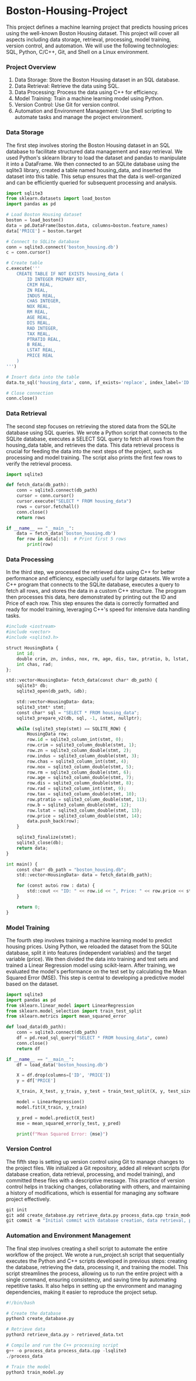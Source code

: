 # Boston-Housing-Project
This project defines a machine learning project that predicts housing prices using the well-known Boston Housing dataset. This project will cover all aspects including data storage, retrieval, processing, model training, version control, and automation. We will use the following technologies: SQL, Python, C/C++, Git, and Shell on a Linux environment.

### Project Overview
1. Data Storage: Store the Boston Housing dataset in an SQL database.
2. Data Retrieval: Retrieve the data using SQL.
3. Data Processing: Process the data using C++ for efficiency.
4. Model Training: Train a machine learning model using Python.
5. Version Control: Use Git for version control.
6. Automation and Environment Management: Use Shell scripting to automate tasks and manage the project environment.

### Data Storage
The first step involves storing the Boston Housing dataset in an SQL database to facilitate structured data management and easy retrieval. We used Python's sklearn library to load the dataset and pandas to manipulate it into a DataFrame. We then connected to an SQLite database using the sqlite3 library, created a table named housing_data, and inserted the dataset into this table. This setup ensures that the data is well-organized and can be efficiently queried for subsequent processing and analysis.

```python
import sqlite3
from sklearn.datasets import load_boston
import pandas as pd

# Load Boston Housing dataset
boston = load_boston()
data = pd.DataFrame(boston.data, columns=boston.feature_names)
data['PRICE'] = boston.target

# Connect to SQLite database
conn = sqlite3.connect('boston_housing.db')
c = conn.cursor()

# Create table
c.execute('''
    CREATE TABLE IF NOT EXISTS housing_data (
        ID INTEGER PRIMARY KEY,
        CRIM REAL,
        ZN REAL,
        INDUS REAL,
        CHAS INTEGER,
        NOX REAL,
        RM REAL,
        AGE REAL,
        DIS REAL,
        RAD INTEGER,
        TAX REAL,
        PTRATIO REAL,
        B REAL,
        LSTAT REAL,
        PRICE REAL
    )
''')

# Insert data into the table
data.to_sql('housing_data', conn, if_exists='replace', index_label='ID')

# Close connection
conn.close()

```

### Data Retrieval
The second step focuses on retrieving the stored data from the SQLite database using SQL queries. We wrote a Python script that connects to the SQLite database, executes a SELECT SQL query to fetch all rows from the housing_data table, and retrieves the data. This data retrieval process is crucial for feeding the data into the next steps of the project, such as processing and model training. The script also prints the first few rows to verify the retrieval process.

```python
import sqlite3

def fetch_data(db_path):
    conn = sqlite3.connect(db_path)
    cursor = conn.cursor()
    cursor.execute("SELECT * FROM housing_data")
    rows = cursor.fetchall()
    conn.close()
    return rows

if __name__ == "__main__":
    data = fetch_data('boston_housing.db')
    for row in data[:5]:  # Print first 5 rows
        print(row)

```

### Data Processing
In the third step, we processed the retrieved data using C++ for better performance and efficiency, especially useful for large datasets. We wrote a C++ program that connects to the SQLite database, executes a query to fetch all rows, and stores the data in a custom C++ structure. The program then processes this data, here demonstrated by printing out the ID and Price of each row. This step ensures the data is correctly formatted and ready for model training, leveraging C++'s speed for intensive data handling tasks.

```python
#include <iostream>
#include <vector>
#include <sqlite3.h>

struct HousingData {
    int id;
    double crim, zn, indus, nox, rm, age, dis, tax, ptratio, b, lstat, price;
    int chas, rad;
};

std::vector<HousingData> fetch_data(const char* db_path) {
    sqlite3* db;
    sqlite3_open(db_path, &db);

    std::vector<HousingData> data;
    sqlite3_stmt* stmt;
    const char* sql = "SELECT * FROM housing_data";
    sqlite3_prepare_v2(db, sql, -1, &stmt, nullptr);

    while (sqlite3_step(stmt) == SQLITE_ROW) {
        HousingData row;
        row.id = sqlite3_column_int(stmt, 0);
        row.crim = sqlite3_column_double(stmt, 1);
        row.zn = sqlite3_column_double(stmt, 2);
        row.indus = sqlite3_column_double(stmt, 3);
        row.chas = sqlite3_column_int(stmt, 4);
        row.nox = sqlite3_column_double(stmt, 5);
        row.rm = sqlite3_column_double(stmt, 6);
        row.age = sqlite3_column_double(stmt, 7);
        row.dis = sqlite3_column_double(stmt, 8);
        row.rad = sqlite3_column_int(stmt, 9);
        row.tax = sqlite3_column_double(stmt, 10);
        row.ptratio = sqlite3_column_double(stmt, 11);
        row.b = sqlite3_column_double(stmt, 12);
        row.lstat = sqlite3_column_double(stmt, 13);
        row.price = sqlite3_column_double(stmt, 14);
        data.push_back(row);
    }

    sqlite3_finalize(stmt);
    sqlite3_close(db);
    return data;
}

int main() {
    const char* db_path = "boston_housing.db";
    std::vector<HousingData> data = fetch_data(db_path);

    for (const auto& row : data) {
        std::cout << "ID: " << row.id << ", Price: " << row.price << std::endl;
    }

    return 0;
}

```

### Model Training
The fourth step involves training a machine learning model to predict housing prices. Using Python, we reloaded the dataset from the SQLite database, split it into features (independent variables) and the target variable (price). We then divided the data into training and test sets and trained a Linear Regression model using scikit-learn. After training, we evaluated the model's performance on the test set by calculating the Mean Squared Error (MSE). This step is central to developing a predictive model based on the dataset.

```python
import sqlite3
import pandas as pd
from sklearn.linear_model import LinearRegression
from sklearn.model_selection import train_test_split
from sklearn.metrics import mean_squared_error

def load_data(db_path):
    conn = sqlite3.connect(db_path)
    df = pd.read_sql_query("SELECT * FROM housing_data", conn)
    conn.close()
    return df

if __name__ == "__main__":
    df = load_data('boston_housing.db')

    X = df.drop(columns=['ID', 'PRICE'])
    y = df['PRICE']

    X_train, X_test, y_train, y_test = train_test_split(X, y, test_size=0.2, random_state=42)

    model = LinearRegression()
    model.fit(X_train, y_train)

    y_pred = model.predict(X_test)
    mse = mean_squared_error(y_test, y_pred)

    print(f"Mean Squared Error: {mse}")

```

### Version Control
The fifth step is setting up version control using Git to manage changes to the project files. We initialized a Git repository, added all relevant scripts (for database creation, data retrieval, processing, and model training), and committed these files with a descriptive message. This practice of version control helps in tracking changes, collaborating with others, and maintaining a history of modifications, which is essential for managing any software project effectively.

```python
git init
git add create_database.py retrieve_data.py process_data.cpp train_model.py
git commit -m "Initial commit with database creation, data retrieval, processing, and model training scripts"
```

### Automation and Environment Management
The final step involves creating a shell script to automate the entire workflow of the project. We wrote a run_project.sh script that sequentially executes the Python and C++ scripts developed in previous steps: creating the database, retrieving the data, processing it, and training the model. This script streamlines the process, allowing us to run the entire project with a single command, ensuring consistency, and saving time by automating repetitive tasks. It also helps in setting up the environment and managing dependencies, making it easier to reproduce the project setup.

```python
#!/bin/bash

# Create the database
python3 create_database.py

# Retrieve data
python3 retrieve_data.py > retrieved_data.txt

# Compile and run the C++ processing script
g++ -o process_data process_data.cpp -lsqlite3
./process_data

# Train the model
python3 train_model.py

```

